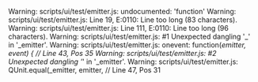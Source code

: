 Warning: scripts/ui/test/emitter.js: undocumented: 'function'
Warning: scripts/ui/test/emitter.js: Line 19, E:0110: Line too long (83 characters).
Warning: scripts/ui/test/emitter.js: Line 111, E:0110: Line too long (96 characters).
Warning: scripts/ui/test/emitter.js:  #1 Unexpected dangling '_' in '_emitter'.
Warning: scripts/ui/test/emitter.js:     onevent: function(_emitter, event) { // Line 43, Pos 35
Warning: scripts/ui/test/emitter.js:  #2 Unexpected dangling '_' in '_emitter'.
Warning: scripts/ui/test/emitter.js:     QUnit.equal(_emitter, emitter, // Line 47, Pos 31
